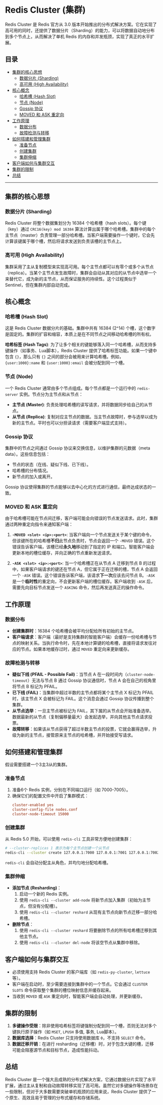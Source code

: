 # Redis Cluster (集群)

Redis Cluster 是 Redis 官方从 3.0 版本开始推出的分布式解决方案。它在实现了高可用的同时，还提供了数据分片（Sharding）的能力，可以将数据自动地分布到多个节点上，从而解决了单机 Redis 的内存和并发瓶颈，实现了真正的水平扩展。

## 目录
- [集群的核心思想](#集群的核心思想)
  - [数据分片 (Sharding)](#数据分片-sharding)
  - [高可用 (High Availability)](#高可用-high-availability)
- [核心概念](#核心概念)
  - [哈希槽 (Hash Slot)](#哈希槽-hash-slot)
  - [节点 (Node)](#节点-node)
  - [Gossip 协议](#gossip-协议)
  - [MOVED 和 ASK 重定向](#moved-和-ask-重定向)
- [工作原理](#工作原理)
  - [数据分布](#数据分布)
  - [故障检测与转移](#故障检测与转移)
- [如何搭建和管理集群](#如何搭建和管理集群)
  - [准备节点](#准备节点)
  - [创建集群](#创建集群)
  - [集群伸缩](#集群伸缩)
- [客户端如何与集群交互](#客户端如何与集群交互)
- [集群的限制](#集群的限制)
- [总结](#总结)

---

## 集群的核心思想

### 数据分片 (Sharding)
Redis Cluster 将整个数据集划分为 16384 个哈希槽（hash slots）。每个键（key）通过 `CRC16(key) mod 16384` 算法计算出属于哪个哈希槽。集群中的每个主节点（master）负责管理一部分哈希槽。当客户端需要操作一个键时，它会先计算该键属于哪个槽，然后将请求发送到负责该槽的主节点上。

### 高可用 (High Availability)
集群采用了主从复制模型来实现高可用。每个主节点都可以有零个或多个从节点（replica）。当某个主节点发生故障时，集群会自动从其对应的从节点中选举一个来替代它，成为新的主节点，从而保证服务的持续性。这个过程类似于 Sentinel，但在集群内部自动完成。

## 核心概念

### 哈希槽 (Hash Slot)
这是 Redis Cluster 数据分片的基础。集群中共有 16384 (2^14) 个槽，这个数字是固定的。集群的扩容和缩容，本质上是在不同节点之间移动哈希槽的所有权。

**哈希标签 (Hash Tags)**:
为了让多个相关的键能够落入同一个哈希槽，从而支持多键操作（如事务、Lua脚本），Redis Cluster 提供了哈希标签功能。如果一个键中包含 `{}`，那么只有 `{}` 之间的部分会被用来计算哈希槽。例如，`{user:1000}:name` 和 `{user:1000}:email` 会被分配到同一个槽。

### 节点 (Node)
一个 Redis Cluster 通常由多个节点组成。每个节点都是一个运行中的 `redis-server` 实例。节点分为主节点和从节点：
-   **主节点 (Master)**: 负责处理哈希槽的读写请求，并将数据同步给自己的从节点。
-   **从节点 (Replica)**: 复制对应主节点的数据。当主节点故障时，参与选举以成为新的主节点。平时也可以分担读请求（需要客户端显式支持）。

### Gossip 协议
集群中的节点之间通过 Gossip 协议来交换信息，以维护集群的元数据（meta data）。这些信息包括：
-   节点的状态（在线、疑似下线、已下线）。
-   哈希槽的分布情况。
-   新节点的加入或离开。

Gossip 协议使得集群的节点能够以去中心化的方式进行通信，最终达成状态的一致。

### MOVED 和 ASK 重定向

由于哈希槽可能在节点间迁移，客户端可能会向错误的节点发送请求。此时，集群通过两种重定向指令来通知客户端：

1.  **`-MOVED <slot> <ip>:<port>`**:
    当客户端向一个节点发送关于某个键的命令，但该键所在的哈希槽**不归**此节点负责时，节点会返回一个 `-MOVED` 错误。这个错误告诉客户端，该槽已经**永久地**移动到了指定的 IP 和端口。智能客户端会更新本地的槽位缓存，并向正确的节点重新发送请求。

2.  **`-ASK <slot> <ip>:<port>`**:
    当一个哈希槽正在从节点 A 迁移到节点 B 的过程中，如果客户端请求的键还在节点 A，但它属于正在迁移的槽，节点 A 会返回一个 `-ASK` 错误。这个错误告诉客户端，该请求**下一次**应该去问节点 B。`-ASK` 是一个**临时性**的重定向，不会更新客户端的槽位缓存。客户端收到 `-ASK` 后，需要先向目标节点发送一个 `ASKING` 命令，然后再发送真正的操作命令。

## 工作原理

### 数据分布
-   **创建集群时**：16384 个哈希槽会被平均分配给所有初始的主节点。
-   **客户端请求**：客户端（最好是支持集群的智能客户端）会缓存一份哈希槽与节点的映射关系。当执行命令时，先在本地计算键的哈希槽，直接将请求发往对应的节点。如果本地缓存过时，通过 `MOVED` 重定向来更新缓存。

### 故障检测与转移
-   **疑似下线 (PFAIL - Possible Fail)**：当节点 A 在一段时间内（`cluster-node-timeout`）无法与节点 B 通过 Gossip 协议通信时，节点 A 会在自己的视角里将节点 B 标记为 PFAIL。
-   **已下线 (FAIL)**：当集群中超过半数的主节点都将某个主节点 X 标记为 PFAIL 时，该主节点 X 会被标记为 FAIL。这个消息会通过 Gossip 协议传播到整个集群。
-   **从节点选举**：一旦主节点被标记为 FAIL，其下属的从节点会开始准备选举。数据最新的从节点（复制偏移量最大）会发起选举，并向其他主节点请求投票。
-   **故障转移**：如果该从节点获得了超过半数主节点的投票，它就会赢得选举，升级为新的主节点，接管原来主节点的哈希槽，并开始接受写请求。

## 如何搭建和管理集群

假设需要搭建一个3主3从的集群。

### 准备节点
1.  准备6个 Redis 实例，分别在不同端口运行（如 7000-7005）。
2.  确保它们的配置文件中开启了集群模式：
    ```conf
    cluster-enabled yes
    cluster-config-file nodes.conf
    cluster-node-timeout 15000
    ```

### 创建集群
从 Redis 5.0 开始，可以使用 `redis-cli` 工具非常方便地创建集群：
```bash
# --cluster-replicas 1 表示为每个主节点创建一个从节点
redis-cli --cluster create 127.0.0.1:7000 127.0.0.1:7001 127.0.0.1:7002 127.0.0.1:7003 127.0.0.1:7004 127.0.0.1:7005 --cluster-replicas 1
```
`redis-cli` 会自动分配主从角色，并均匀地分配哈希槽。

### 集群伸缩
-   **添加节点 (Resharding)**：
    1.  启动一个新的 Redis 实例。
    2.  使用 `redis-cli --cluster add-node` 将新节点加入集群（初始为主节点，但没有分配槽）。
    3.  使用 `redis-cli --cluster reshard` 从现有主节点向新节点迁移一部分哈希槽。
-   **删除节点**：
    1.  使用 `redis-cli --cluster reshard` 将要删除节点的所有哈希槽迁移到其他主节点。
    2.  使用 `redis-cli --cluster del-node` 将该空节点从集群中移除。

## 客户端如何与集群交互
-   必须使用支持 Redis Cluster 的客户端库（如 `redis-py-cluster`, `lettuce` 等）。
-   客户端在启动时，至少需要连接到集群中的一个节点。它会通过 `CLUSTER SLOTS` 命令获取整个集群的槽位映射信息并缓存起来。
-   当收到 `MOVED` 或 `ASK` 重定向时，智能客户端会自动处理，并更新缓存。

## 集群的限制
1.  **多键操作受限**：除非使用哈希标签将键强制分配到同一个槽，否则无法对多个键执行原子操作（如 `MSET`, `LPUSH` 多值, 事务, Lua脚本）。
2.  **数据库选择**：Redis Cluster 只支持使用数据库 `0`，不支持 `SELECT` 命令。
3.  **数据迁移开销**：在进行 resharding（迁移槽）时，对于包含大键的槽，迁移可能会阻塞源节点和目标节点，造成性能抖动。

## 总结
Redis Cluster 是一个强大且成熟的分布式解决方案，它通过数据分片实现了水平扩展，通过主从复制和自动故障转移实现了高可用。虽然它对多键操作等场景存在一些限制，但对于大多数需要突破单机瓶颈的应用来说，Redis Cluster 提供了一个原生、高效且易于管理的分布式缓存和存储系统。 